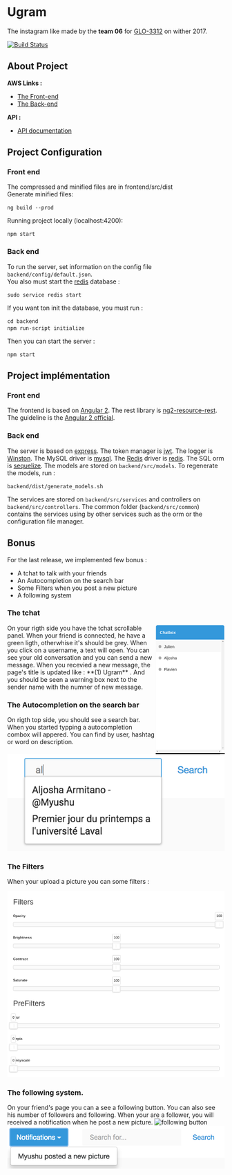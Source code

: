 # Ugram
The instagram like made by the **team 06** for [GLO-3312](https://github.com/GLO3112) on wither 2017.  

[![Build Status](https://travis-ci.com/GLO3102/ugram-h17-team-06.svg?token=aFfqYprXthpFtCp3eomp&branch=master)](https://travis-ci.com/GLO3102/ugram-h17-team-06)


## About Project

**AWS Links :**
- [The Front-end](http://laval-ugram-team-06.s3-website-us-east-1.amazonaws.com)
- [The Back-end](http://ugram-team6.us-east-1.elasticbeanstalk.com)

**API :**
- [API documentation](http://docs.ugram06.apiary.io)

## Project Configuration

### Front end
The compressed and minified files are in frontend/src/dist  
Generate minified files:
``````
ng build --prod
``````
Running project locally (localhost:4200):
```
npm start
```

### Back end

To run the server, set information on the config file ``` backend/config/default.json```.   
You also must start the [redis](redis.io) database :
```
sudo service redis start
```
If you want ton init the database, you must run :
```
cd backend
npm run-script initialize
```
Then you can start the server :
```
npm start
```

## Project implémentation
### Front end
The frontend is based on [Angular 2](https://angular.io).
The rest library is [ng2-resource-rest](https://github.com/troyanskiy/ng2-resource-rest).
The guideline is the [Angular 2 official](https://angular.io/styleguide).

### Back end
The server is based on [express](http://expressjs.com/). The token manager is [jwt](http://jwt.io). The logger is [Winston](https://github.com/lazywithclass/winston-cloudwatch). The MySQL driver is [mysql](https://www.npmjs.com/package/mysql). The [Redis](redis.io) driver is [redis](https://www.npmjs.com/package/redis).
The SQL orm is [sequelize](http://docs.sequelizejs.com/en/v3/). The models are stored on ```backend/src/models```. To regenerate the models, run :
```
backend/dist/generate_models.sh
```
The services are stored on ```backend/src/services``` and controllers on ```backend/src/controllers```. The common folder (```backend/src/common```) contains the services using by other services such as the orm or the configuration file manager.

## Bonus
For the last release, we implemented few bonus :
 - A tchat to talk with your friends   
 - An Autocompletion on the search bar   
 - Some Filters when you post a new picture  
 - A following system  

### The tchat
<img align="right" width="160" height="300" src="ressources/tchat.png">
On your rigth side you have the tchat scrollable panel.  
When your friend is connected, he have a green ligth, otherwhise it's should be grey. When you click on a username, a text will open. You can see your old conversation and you can send a new message.  
When you recevied a new message, the page's title is updated like : **(1) Ugram** . And you should be seen a warning box next to the sender name with the numner of new message.  

### The Autocompletion on the search bar  
On rigth top side, you should see a search bar. When you started typping a autocompletion combox will appered. You can find by user, hashtag or word on description.  
![auto-completion](ressources/autocompletion.png)

### The Filters
When your upload a picture you can some filters :

![filter panel](ressources/filter_panel.png)

### The following system.
On your friend's page you can a see a following button. You can also see his number of followers and following. When your are a follower, you will received a notification when he post a new picture.
![following button](ressources/following_button.png)    
![following notification](ressources/following_message.png)
